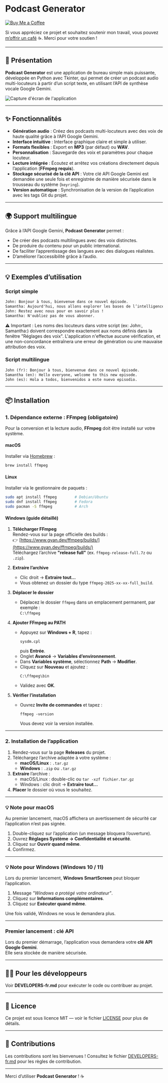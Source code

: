 # Podcast Generator
[![Buy Me a Coffee](https://img.shields.io/badge/Buy_Me_a_Coffee-FFDD00?style=flat&logo=buy-me-a-coffee&logoColor=000000)](https://www.buymeacoffee.com/laurentftech)

Si vous appréciez ce projet et souhaitez soutenir mon travail, vous pouvez [m’offrir un café](https://www.buymeacoffee.com/laurentftech) ☕. Merci pour votre soutien !

---

## 📖 Présentation

**Podcast Generator** est une application de bureau simple mais puissante, développée en Python avec Tkinter, qui permet de créer un podcast audio multi-locuteurs à partir d’un script texte, en utilisant l’API de synthèse vocale Google Gemini.

![Capture d'écran de l'application](../podcast_creator_screenshot.png)

---

## ✨ Fonctionnalités

- **Génération audio** : Créez des podcasts multi-locuteurs avec des voix de haute qualité grâce à l’API Google Gemini.
- **Interface intuitive** : Interface graphique claire et simple à utiliser.
- **Formats flexibles** : Export en **MP3** (par défaut) ou **WAV**.
- **Personnalisation** : Sauvegarde des voix et paramètres pour chaque locuteur.
- **Lecture intégrée** : Écoutez et arrêtez vos créations directement depuis l’application (**FFmpeg requis**).
- **Stockage sécurisé de la clé API** : Votre clé API Google Gemini est demandée une seule fois et enregistrée de manière sécurisée dans le trousseau du système (`keyring`).
- **Version automatique** : Synchronisation de la version de l’application avec les tags Git du projet.

---

## 🌍 Support multilingue

Grâce à l’API Google Gemini, **Podcast Generator** permet :

- De créer des podcasts multilingues avec des voix distinctes.
- De produire du contenu pour un public international.
- De faciliter l’apprentissage des langues avec des dialogues réalistes.
- D’améliorer l’accessibilité grâce à l’audio.

---

## 💡 Exemples d’utilisation

### Script simple
```txt
John: Bonjour à tous, bienvenue dans ce nouvel épisode.
Samantha: Aujourd'hui, nous allons explorer les bases de l’intelligence artificielle.
John: Restez avec nous pour en savoir plus !
Samantha: N'oubliez pas de vous abonner.
```

⚠️ Important : Les noms des locuteurs dans votre script (ex: John:, Samantha:) doivent correspondre exactement aux noms définis dans la fenêtre "Réglages des voix". L'application n'effectue aucune vérification, et une non-concordance entraînera une erreur de génération ou une mauvaise attribution des voix.

### Script multilingue
```txt
John (fr): Bonjour à tous, bienvenue dans ce nouvel épisode.
Samantha (en): Hello everyone, welcome to this new episode.
John (es): Hola a todos, bienvenidos a este nuevo episodio.
```

---

## 📦 Installation

### 1. Dépendance externe : FFmpeg (obligatoire)

Pour la conversion et la lecture audio, **FFmpeg** doit être installé sur votre système.

#### **macOS**
Installer via [Homebrew](https://brew.sh/) :
```bash
brew install ffmpeg
```

#### **Linux**
Installer via le gestionnaire de paquets :
```bash
sudo apt install ffmpeg        # Debian/Ubuntu
sudo dnf install ffmpeg        # Fedora
sudo pacman -S ffmpeg          # Arch
```

#### **Windows (guide détaillé)**

1. **Télécharger FFmpeg**  
   Rendez-vous sur la page officielle des builds :  
   👉 [https://www.gyan.dev/ffmpeg/builds/](https://www.gyan.dev/ffmpeg/builds/)  
   Téléchargez l’archive **"release full"** (ex. `ffmpeg-release-full.7z` ou `.zip`).

2. **Extraire l’archive**  
   - Clic droit → **Extraire tout…**  
   - Vous obtenez un dossier du type `ffmpeg-2025-xx-xx-full_build`.

3. **Déplacer le dossier**  
   - Déplacez le dossier `ffmpeg` dans un emplacement permanent, par exemple :  
     `C:\ffmpeg`

4. **Ajouter FFmpeg au PATH**  
   - Appuyez sur **Windows + R**, tapez :
     ```
     sysdm.cpl
     ```
     puis **Entrée**.
   - Onglet **Avancé** → **Variables d’environnement**.
   - Dans **Variables système**, sélectionnez **Path** → **Modifier**.
   - Cliquez sur **Nouveau** et ajoutez :
     ```
     C:\ffmpeg\bin
     ```
   - Validez avec **OK**.

5. **Vérifier l’installation**  
   - Ouvrez **Invite de commandes** et tapez :
     ```
     ffmpeg -version
     ```
     Vous devez voir la version installée.

---

### 2. Installation de l’application

1. Rendez-vous sur la page **Releases** du projet.  
2. Téléchargez l’archive adaptée à votre système :
    - **macOS/Linux** : `.tar.gz`
    - **Windows** : `.zip` ou `.tar.gz`
3. **Extraire** l’archive :
    - macOS/Linux : double-clic ou `tar -xzf fichier.tar.gz`
    - Windows : clic droit → **Extraire tout…**
4. **Placer** le dossier où vous le souhaitez.

---

### 💡 Note pour macOS

Au premier lancement, macOS affichera un avertissement de sécurité car l’application n’est pas signée.

1. Double-cliquez sur l’application (un message bloquera l’ouverture).  
2. Ouvrez **Réglages Système → Confidentialité et sécurité**.  
3. Cliquez sur **Ouvrir quand même**.  
4. Confirmez.

---

### 💡 Note pour Windows (Windows 10 / 11)

Lors du premier lancement, **Windows SmartScreen** peut bloquer l’application.

1. Message *"Windows a protégé votre ordinateur"*.
2. Cliquez sur **Informations complémentaires**.
3. Cliquez sur **Exécuter quand même**.

Une fois validé, Windows ne vous le demandera plus.

---

### Premier lancement : clé API

Lors du premier démarrage, l’application vous demandera votre **clé API Google Gemini**.  
Elle sera stockée de manière sécurisée.

---

## 👨‍💻 Pour les développeurs

Voir **DEVELOPERS-fr.md** pour exécuter le code ou contribuer au projet.

---

## 📜 Licence

Ce projet est sous licence MIT — voir le fichier [LICENSE](../LICENSE) pour plus de détails.

---

## 🤝 Contributions

Les contributions sont les bienvenues ! Consultez le fichier [DEVELOPERS-fr.md](DEVELOPERS-fr.md) pour les règles de contribution.

---

Merci d’utiliser **Podcast Generator** ! ☕
